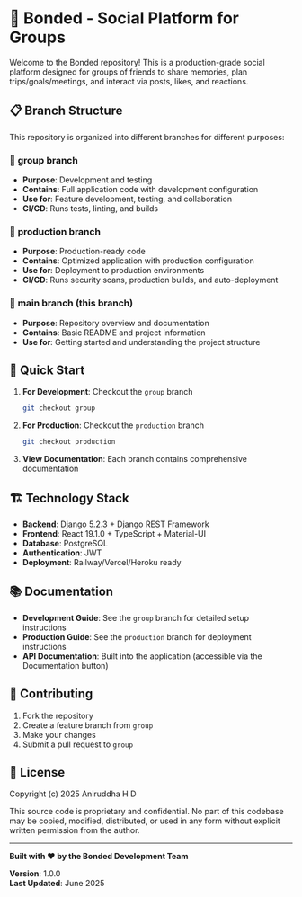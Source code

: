 # 🚀 Bonded - Social Platform for Groups

Welcome to the Bonded repository! This is a production-grade social platform designed for groups of friends to share memories, plan trips/goals/meetings, and interact via posts, likes, and reactions.

## 📋 Branch Structure

This repository is organized into different branches for different purposes:

### 🌿 **group** branch
- **Purpose**: Development and testing
- **Contains**: Full application code with development configuration
- **Use for**: Feature development, testing, and collaboration
- **CI/CD**: Runs tests, linting, and builds

### 🚀 **production** branch  
- **Purpose**: Production-ready code
- **Contains**: Optimized application with production configuration
- **Use for**: Deployment to production environments
- **CI/CD**: Runs security scans, production builds, and auto-deployment

### 📖 **main** branch (this branch)
- **Purpose**: Repository overview and documentation
- **Contains**: Basic README and project information
- **Use for**: Getting started and understanding the project structure

## 🚀 Quick Start

1. **For Development**: Checkout the `group` branch
   ```bash
   git checkout group
   ```

2. **For Production**: Checkout the `production` branch
   ```bash
   git checkout production
   ```

3. **View Documentation**: Each branch contains comprehensive documentation

## 🏗️ Technology Stack

- **Backend**: Django 5.2.3 + Django REST Framework
- **Frontend**: React 19.1.0 + TypeScript + Material-UI
- **Database**: PostgreSQL
- **Authentication**: JWT
- **Deployment**: Railway/Vercel/Heroku ready

## 📚 Documentation

- **Development Guide**: See the `group` branch for detailed setup instructions
- **Production Guide**: See the `production` branch for deployment instructions
- **API Documentation**: Built into the application (accessible via the Documentation button)

## 🤝 Contributing

1. Fork the repository
2. Create a feature branch from `group`
3. Make your changes
4. Submit a pull request to `group`

## 📄 License

Copyright (c) 2025 Aniruddha H D

This source code is proprietary and confidential.
No part of this codebase may be copied, modified, distributed, or used in any form
without explicit written permission from the author.

---

**Built with ❤️ by the Bonded Development Team**

**Version**: 1.0.0  
**Last Updated**: June 2025 
